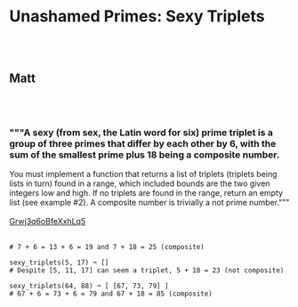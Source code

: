 # Unashamed Primes: Sexy Triplets
<br><br>
## Matt
<br><br>
### """A sexy (from sex, the Latin word for six) prime triplet is a group of three primes that differ by each other by 6, with the sum of the smallest prime plus 18 being a composite number.
You must implement a function that returns a list of triplets (triplets being lists in turn) found in a range, which included bounds are the two given integers low and high.
If no triplets are found in the range, return an empty list (see example #2).
A composite number is trivially a not prime number."""
<br><br>
[Grwj3q6oBfeXxhLq5](https://edabit.com/challenge/Grwj3q6oBfeXxhLq5)
<br><br>
```sexy_triplets(1, 19) ➞ [ [7, 13, 19] ]
# 7 + 6 = 13 + 6 = 19 and 7 + 18 = 25 (composite)

sexy_triplets(5, 17) ➞ []
# Despite [5, 11, 17] can seem a triplet, 5 + 18 = 23 (not composite)

sexy_triplets(64, 88) ➞ [ [67, 73, 79] ]
# 67 + 6 = 73 + 6 = 79 and 67 + 18 = 85 (composite)
```

<br><br>

